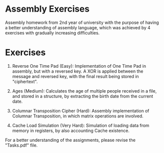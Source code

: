 # Assembly Exercises

Assembly homework from 2nd year of university with the purpose of having a better understanding of assembly language, which was achieved by 4 exercises with gradually increasing difficulties.

# Exercises

1. Reverse One Time Pad (Easy): Implementation of One Time Pad in assembly, but with a reversed key. A XOR is applied between the message and reversed key, with the final result being stored in "ciphertext".

2. Ages (Medium): Calculates the age of multiple people received in a file, and stored in a structure, by extracting the birth date from the current date.

3. Columnar Transposition Cipher (Hard): Assembly implementation of Columnar Transposition, in which matrix operations are involved.

4. Cache Load Simulation (Very Hard): Simulation of loading data from memory in registers, by also accounting Cache existence.

For a better understanding of the assignments, please revise the "Tasks.pdf" file.
